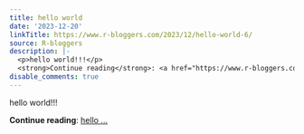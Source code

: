 ```yaml
---
title: hello world
date: '2023-12-20'
linkTitle: https://www.r-bloggers.com/2023/12/hello-world-6/
source: R-bloggers
description: |-
  <p>hello world!!!</p>
  <strong>Continue reading</strong>: <a href="https://www.r-bloggers.com/2023/12/hello-world-6/">hello ...
disable_comments: true
---
```

<p>hello world!!!</p>
<strong>Continue reading</strong>: <a href="https://www.r-bloggers.com/2023/12/hello-world-6/">hello ...